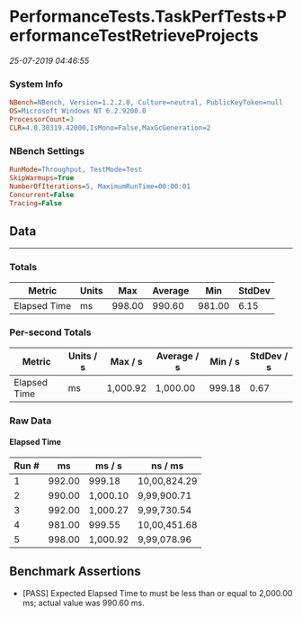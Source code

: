 ﻿# PerformanceTests.TaskPerfTests+PerformanceTestRetrieveProjects
_25-07-2019 04:46:55_
### System Info
```ini
NBench=NBench, Version=1.2.2.0, Culture=neutral, PublicKeyToken=null
OS=Microsoft Windows NT 6.2.9200.0
ProcessorCount=3
CLR=4.0.30319.42000,IsMono=False,MaxGcGeneration=2
```

### NBench Settings
```ini
RunMode=Throughput, TestMode=Test
SkipWarmups=True
NumberOfIterations=5, MaximumRunTime=00:00:01
Concurrent=False
Tracing=False
```

## Data
-------------------

### Totals
|          Metric |           Units |             Max |         Average |             Min |          StdDev |
|---------------- |---------------- |---------------- |---------------- |---------------- |---------------- |
|    Elapsed Time |              ms |          998.00 |          990.60 |          981.00 |            6.15 |

### Per-second Totals
|          Metric |       Units / s |         Max / s |     Average / s |         Min / s |      StdDev / s |
|---------------- |---------------- |---------------- |---------------- |---------------- |---------------- |
|    Elapsed Time |              ms |        1,000.92 |        1,000.00 |          999.18 |            0.67 |

### Raw Data
#### Elapsed Time
|           Run # |              ms |          ms / s |         ns / ms |
|---------------- |---------------- |---------------- |---------------- |
|               1 |          992.00 |          999.18 |    10,00,824.29 |
|               2 |          990.00 |        1,000.10 |     9,99,900.71 |
|               3 |          992.00 |        1,000.27 |     9,99,730.54 |
|               4 |          981.00 |          999.55 |    10,00,451.68 |
|               5 |          998.00 |        1,000.92 |     9,99,078.96 |


## Benchmark Assertions

* [PASS] Expected Elapsed Time to must be less than or equal to 2,000.00 ms; actual value was 990.60 ms.


